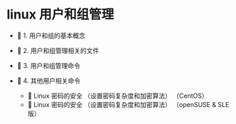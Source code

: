 # linux 用户和组管理

* 📄 1. 用户和组的基本概念
* 📄 2. 用户和组管理相关的文件
* 📄 3. 用户和组管理命令
* 📑 4. 其他用户相关命令

  * 📄 Linux 密码的安全 （设置密码复杂度和加密算法） （CentOS）
  * 📄 Linux 密码的安全 （设置密码复杂度和加密算法） （openSUSE & SLE 版）

　　‍
